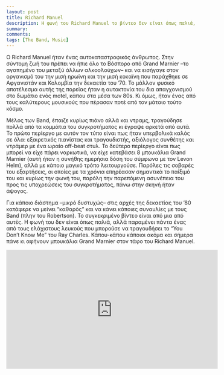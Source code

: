 ```yaml
---
layout: post
title: Richard Manuel
description: Η φωνή του Richard Manuel το βίντεο δεν είναι όπως παλιά, αλλά παραμένει πάντα ένας από τους ελάχιστους λευκούς που μπορούσε να τραγουδήσει το “You Don’t Know Me” του Ray Charles.
summary: 
comments: 
tags: [The Band, Music]
---
```


O Richard Manuel ήταν ένας αυτοκαταστροφικός άνθρωπος. Στην σύντομη ζωή του πρέπει να ήπιε όλο το Βόσπορο από Grand Marnier –το αγαπημένο του μεταξύ άλλων αλκοολούχων– και να εισήγαγε στον οργανισμό του την μισή ηρωίνη και την μισή κοκαϊνη που παράχθηκε σε Αφγανιστάν και Κολομβία την δεκαετία του ’70. Το μάλλον φυσικό αποτέλεσμα αυτής της πορείας ήταν η αυτοκτονία του δια απαγχονισμού στο δωμάτιο ενός motel, κάπου στα μέσα των 80s. Κι όμως, ήταν ένας από τους καλύτερους μουσικούς που πέρασαν ποτέ από τον μάταιο τούτο κόσμο.

Μέλος των Band, έπαιζε κυρίως πιάνο αλλά και ντραμς, τραγούδησε πολλά από τα κομμάτια του συγκροτήματος κι έγραψε αρκετά από αυτά. Το πρώτο περίεργο με αυτόν τον τύπο είναι πως ήταν υπερβολικά καλός σε όλα: εξαιρετικός πιανίστας και τραγουδιστής, αξιόλογος συνθέτης και ντράμερ με ένα ωραίο off-beat στυλ. Το δεύτερο περίεργο είναι πως μπορεί να είχε πάρει ναρκωτικά, να είχε κατεβάσει 8 μπουκάλια Grand Marnier (αυτή ήταν η συνήθης ημερήσια δόση του σύμφωνα με τον Levon Helm), αλλά με κάποιο μαγικό τρόπο λειτουργούσε. Παρόλες τις σοβαρές του εξαρτήσεις, οι οποίες με τα χρόνια επηρέασαν σημαντικά το παίξιμό του και κυρίως την φωνή του, παρόλη την παρεπόμενη ασυνέπεια του προς τις υποχρεώσεις του συγκροτήματος, πάνω στην σκηνή ήταν άψογος.

Για κάποιο διάστημα –μικρό δυστυχώς– στις αρχές της δεκαετίας του ’80 κατάφερε να μείνει “καθαρός” και να κάνει κάποιες συναυλίες με τους Band (πλην του Robertson). Το συγκεκριμένο βίντεο είναι από μια από αυτές. Η φωνή του δεν είναι όπως παλιά, αλλά παραμένει πάντα ένας από τους ελάχιστους λευκούς που μπορούσε να τραγουδήσει το “You Don’t Know Me” του Ray Charles. Κάπου-κάπου κάποιοι ακόμα και σήμερα πάνε κι αφήνουν μπουκάλια Grand Marnier στον τάφο του Richard Manuel.

<div class="youtube-embed-container">
	<iframe width="560" height="315" src="https://www.youtube.com/embed/kGrucjh971k" title="YouTube video player" frameborder="0" allow="accelerometer; autoplay; clipboard-write; encrypted-media; gyroscope; picture-in-picture" allowfullscreen></iframe>
</div>